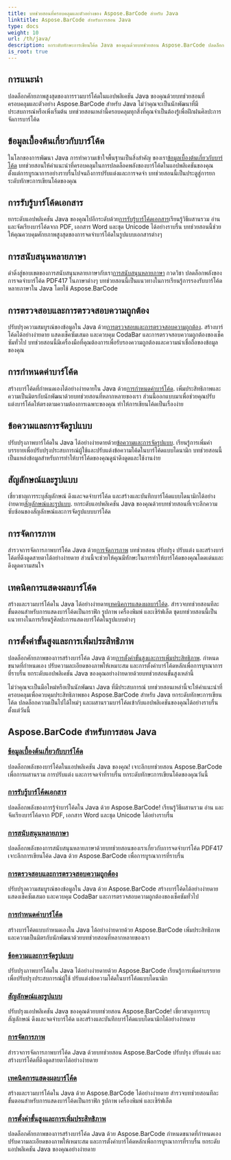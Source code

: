 ```yaml
---
title: บทช่วยสอนที่ครอบคลุมและตัวอย่างของ Aspose.BarCode สำหรับ Java
linktitle: Aspose.BarCode สำหรับการสอน Java
type: docs
weight: 10
url: /th/java/
description: ยกระดับทักษะการเขียนโค้ด Java ของคุณด้วยบทช่วยสอน Aspose.BarCode ปลดล็อกการผสานรวม การปรับแต่ง และการจดจำที่ราบรื่น เจาะลึกพลังของบาร์โค้ดวันนี้
is_root: true
---
```

## การแนะนำ

ปลดล็อกศักยภาพสูงสุดของการรวมบาร์โค้ดในแอปพลิเคชัน Java ของคุณด้วยบทช่วยสอนที่ครอบคลุมและตัวอย่าง Aspose.BarCode สำหรับ Java ไม่ว่าคุณจะเป็นนักพัฒนาที่มีประสบการณ์หรือเพิ่งเริ่มต้น บทช่วยสอนเหล่านี้ครอบคลุมทุกสิ่งที่คุณจำเป็นต้องรู้เพื่อฝึกฝนศิลปะการจัดการบาร์โค้ด

## ข้อมูลเบื้องต้นเกี่ยวกับบาร์โค้ด

 ในโลกของการพัฒนา Java การทำความเข้าใจพื้นฐานเป็นสิ่งสำคัญ ของเรา[ข้อมูลเบื้องต้นเกี่ยวกับบาร์โค้ด](./barcode-basics/) บทช่วยสอนให้คำแนะนำที่ครอบคลุมในการปลดล็อคพลังของบาร์โค้ดในแอปพลิเคชันของคุณ ตั้งแต่การบูรณาการอย่างราบรื่นไปจนถึงการปรับแต่งและการจดจำ บทช่วยสอนนี้เป็นประตูสู่การยกระดับทักษะการเขียนโค้ดของคุณ

## การรับรู้บาร์โค้ดเอกสาร

 ยกระดับแอปพลิเคชัน Java ของคุณไปอีกระดับด้วย[การรับรู้บาร์โค้ดเอกสาร](./document-barcode-recognition/)เรียนรู้วิธีผสานรวม อ่าน และจัดเรียงบาร์โค้ดจาก PDF, เอกสาร Word และชุด Unicode ได้อย่างราบรื่น บทช่วยสอนนี้ช่วยให้คุณควบคุมศักยภาพสูงสุดของการจดจำบาร์โค้ดในรูปแบบเอกสารต่างๆ

## การสนับสนุนหลายภาษา

 ดำดิ่งสู่ขอบเขตของการสนับสนุนหลายภาษากับเรา[การสนับสนุนหลายภาษา](./multilingual-support/) กวดวิชา ปลดล็อกพลังของการจดจำบาร์โค้ด PDF417 ในภาษาต่างๆ บทช่วยสอนนี้เป็นแนวทางในการเรียนรู้การรองรับบาร์โค้ดหลายภาษาใน Java โดยใช้ Aspose.BarCode

## การตรวจสอบและการตรวจสอบความถูกต้อง

 ปรับปรุงความสมบูรณ์ของข้อมูลใน Java ด้วย[การตรวจสอบและการตรวจสอบความถูกต้อง](./checksum-and-validation/). สร้างบาร์โค้ดได้อย่างง่ายดาย แสดงเช็คซัมเสมอ และควบคุม CodaBar และการตรวจสอบความถูกต้องของเช็คซัมทั่วไป บทช่วยสอนนี้มีเครื่องมือที่คุณต้องการเพื่อรับรองความถูกต้องและความน่าเชื่อถือของข้อมูลของคุณ

## การกำหนดค่าบาร์โค้ด

 สร้างบาร์โค้ดที่กำหนดเองได้อย่างง่ายดายใน Java ด้วย[การกำหนดค่าบาร์โค้ด](./barcode-configuration/). เพิ่มประสิทธิภาพและความเป็นมิตรกับนักพัฒนาด้วยบทช่วยสอนที่หลากหลายของเรา ส่วนนี้ออกแบบมาเพื่อช่วยคุณปรับแต่งบาร์โค้ดให้ตรงตามความต้องการเฉพาะของคุณ ทำให้การเขียนโค้ดเป็นเรื่องง่าย

## ข้อความและการจัดรูปแบบ

ปรับปรุงภาพบาร์โค้ดใน Java ได้อย่างง่ายดายด้วย[ข้อความและการจัดรูปแบบ](./text-and-styling/). เรียนรู้การเพิ่มคำบรรยายเพื่อปรับปรุงประสบการณ์ผู้ใช้และปรับแต่งข้อความโค้ดในบาร์โค้ดแบบไดนามิก บทช่วยสอนนี้เป็นแหล่งข้อมูลสำหรับการทำให้บาร์โค้ดของคุณดูน่าดึงดูดและใช้งานง่าย

## สัญลักษณ์และรูปแบบ

 เชี่ยวชาญการระบุสัญลักษณ์ ดึงและจดจำบาร์โค้ด และสร้างและบันทึกบาร์โค้ดแบบไดนามิกได้อย่างง่ายดาย[สัญลักษณ์และรูปแบบ](./symbology-and-format/). ยกระดับแอปพลิเคชัน Java ของคุณด้วยบทช่วยสอนที่เจาะลึกความซับซ้อนของสัญลักษณ์และการจัดรูปแบบบาร์โค้ด

## การจัดการภาพ

 สำรวจการจัดการภาพบาร์โค้ด Java ด้วย[การจัดการภาพ](./image-manipulation/) บทช่วยสอน ปรับปรุง ปรับแต่ง และสร้างบาร์โค้ดที่ดึงดูดสายตาได้อย่างง่ายดาย ส่วนนี้จะช่วยให้คุณมีทักษะในการทำให้บาร์โค้ดของคุณโดดเด่นและดึงดูดความสนใจ

## เทคนิคการแสดงผลบาร์โค้ด

 สร้างและรวมบาร์โค้ดใน Java ได้อย่างง่ายดาย[เทคนิคการแสดงผลบาร์โค้ด](./barcode-rendering-techniques/). สำรวจบทช่วยสอนทีละขั้นตอนสำหรับการแสดงบาร์โค้ดเป็นกราฟิก รูปภาพ เครื่องพิมพ์ และเซิร์ฟเล็ต ชุดบทช่วยสอนนี้เป็นแนวทางในการเรียนรู้ศิลปะการแสดงบาร์โค้ดในรูปแบบต่างๆ

## การตั้งค่าขั้นสูงและการเพิ่มประสิทธิภาพ

ปลดล็อกศักยภาพของการสร้างบาร์โค้ด Java ด้วย[การตั้งค่าขั้นสูงและการเพิ่มประสิทธิภาพ](./advanced-settings-and-optimization/). กำหนดขนาดที่กำหนดเอง ปรับความละเอียดของภาพให้เหมาะสม และการตั้งค่าบาร์โค้ดหลักเพื่อการบูรณาการที่ราบรื่น ยกระดับแอปพลิเคชัน Java ของคุณอย่างง่ายดายด้วยบทช่วยสอนขั้นสูงเหล่านี้

ไม่ว่าคุณจะเป็นมือใหม่หรือเป็นนักพัฒนา Java ที่มีประสบการณ์ บทช่วยสอนเหล่านี้จะให้คำแนะนำที่ครอบคลุมเพื่อควบคุมประสิทธิภาพของ Aspose.BarCode สำหรับ Java ยกระดับทักษะการเขียนโค้ด ปลดล็อกความเป็นไปได้ใหม่ๆ และผสานรวมบาร์โค้ดเข้ากับแอปพลิเคชันของคุณได้อย่างราบรื่นตั้งแต่วันนี้

##  Aspose.BarCode สำหรับการสอน Java
### [ข้อมูลเบื้องต้นเกี่ยวกับบาร์โค้ด](./barcode-basics/)
ปลดล็อกพลังของบาร์โค้ดในแอปพลิเคชัน Java ของคุณ! เจาะลึกบทช่วยสอน Aspose.BarCode เพื่อการผสานรวม การปรับแต่ง และการจดจำที่ราบรื่น ยกระดับทักษะการเขียนโค้ดของคุณวันนี้
### [การรับรู้บาร์โค้ดเอกสาร](./document-barcode-recognition/)
ปลดล็อกพลังของการรู้จำบาร์โค้ดใน Java ด้วย Aspose.BarCode! เรียนรู้วิธีผสานรวม อ่าน และจัดเรียงบาร์โค้ดจาก PDF, เอกสาร Word และชุด Unicode ได้อย่างราบรื่น
### [การสนับสนุนหลายภาษา](./multilingual-support/)
ปลดล็อกพลังของการสนับสนุนหลายภาษาด้วยบทช่วยสอนของเราเกี่ยวกับการจดจำบาร์โค้ด PDF417 เจาะลึกการเขียนโค้ด Java ด้วย Aspose.BarCode เพื่อการบูรณาการที่ราบรื่น
### [การตรวจสอบและการตรวจสอบความถูกต้อง](./checksum-and-validation/)
ปรับปรุงความสมบูรณ์ของข้อมูลใน Java ด้วย Aspose.BarCode สร้างบาร์โค้ดได้อย่างง่ายดาย แสดงเช็คซัมเสมอ และควบคุม CodaBar และการตรวจสอบความถูกต้องของเช็คซัมทั่วไป 
### [การกำหนดค่าบาร์โค้ด](./barcode-configuration/)
สร้างบาร์โค้ดแบบกำหนดเองใน Java ได้อย่างง่ายดายด้วย Aspose.BarCode เพิ่มประสิทธิภาพและความเป็นมิตรกับนักพัฒนาด้วยบทช่วยสอนที่หลากหลายของเรา
### [ข้อความและการจัดรูปแบบ](./text-and-styling/)
ปรับปรุงภาพบาร์โค้ดใน Java ได้อย่างง่ายดายด้วย Aspose.BarCode เรียนรู้การเพิ่มคำบรรยายเพื่อปรับปรุงประสบการณ์ผู้ใช้ ปรับแต่งข้อความโค้ดในบาร์โค้ดแบบไดนามิก
### [สัญลักษณ์และรูปแบบ](./symbology-and-format/)
ปรับปรุงแอปพลิเคชัน Java ของคุณด้วยบทช่วยสอน Aspose.BarCode! เชี่ยวชาญการระบุสัญลักษณ์ ดึงและจดจำบาร์โค้ด และสร้างและบันทึกบาร์โค้ดแบบไดนามิกได้อย่างง่ายดาย
### [การจัดการภาพ](./image-manipulation/)
สำรวจการจัดการภาพบาร์โค้ด Java ด้วยบทช่วยสอน Aspose.BarCode ปรับปรุง ปรับแต่ง และสร้างบาร์โค้ดที่ดึงดูดสายตาได้อย่างง่ายดาย
### [เทคนิคการแสดงผลบาร์โค้ด](./barcode-rendering-techniques/)
สร้างและรวมบาร์โค้ดใน Java ด้วย Aspose.BarCode ได้อย่างง่ายดาย สำรวจบทช่วยสอนทีละขั้นตอนสำหรับการแสดงบาร์โค้ดเป็นกราฟิก รูปภาพ เครื่องพิมพ์ และเซิร์ฟเล็ต
### [การตั้งค่าขั้นสูงและการเพิ่มประสิทธิภาพ](./advanced-settings-and-optimization/)
ปลดล็อกศักยภาพของการสร้างบาร์โค้ด Java ด้วย Aspose.BarCode กำหนดขนาดที่กำหนดเอง ปรับความละเอียดของภาพให้เหมาะสม และการตั้งค่าบาร์โค้ดหลักเพื่อการบูรณาการที่ราบรื่น ยกระดับแอปพลิเคชัน Java ของคุณอย่างง่ายดาย
